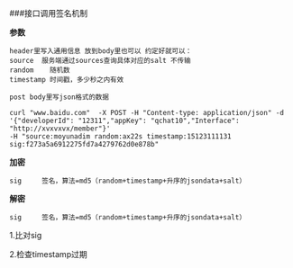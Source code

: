 ###接口调用签名机制

**参数**

```
header里写入通用信息 放到body里也可以 约定好就可以：
source  服务端通过sources查询具体对应的salt 不传输
random    随机数
timestamp 时间戳，多少秒之内有效

post body里写json格式的数据

curl "www.baidu.com"  -X POST -H "Content-type: application/json" -d '{"developerId": "12311","appKey": "qchat10","Interface": "http://xvxvxvx/member"}'
-H "source:moyunadim random:ax22s timestamp:15123111131 sig:f273a5a6912275fd7a4279762d0e878b"
```

**加密**
```
sig     签名，算法=md5（random+timestamp+升序的jsondata+salt）
```

**解密**
```
sig     签名，算法=md5（random+timestamp+升序的jsondata+salt）
```
1.比对sig

2.检查timestamp过期